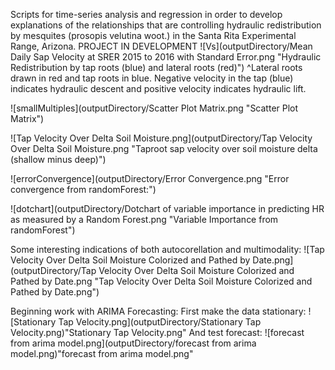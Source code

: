 Scripts for time-series analysis and regression in order to develop explanations of the relationships that are controlling hydraulic redistribution by mesquites (prosopis velutina woot.) in the Santa Rita Experimental Range, Arizona.
PROJECT IN DEVELOPMENT
![Vs](outputDirectory/Mean Daily Sap Velocity at SRER 2015 to 2016 with Standard Error.png "Hydraulic Redistribution by tap roots (blue) and lateral roots (red)")
^Lateral roots drawn in red and tap roots in blue.  Negative velocity in the tap (blue) indicates hydraulic descent and positive velocity indicates hydraulic lift.

![smallMultiples](outputDirectory/Scatter Plot Matrix.png "Scatter Plot Matrix")

![Tap Velocity Over Delta Soil Moisture.png](outputDirectory/Tap Velocity Over Delta Soil Moisture.png "Taproot sap velocity over soil moisture delta (shallow minus deep)")

![errorConvergence](outputDirectory/Error Convergence.png "Error convergence from randomForest:")

![dotchart](outputDirectory/Dotchart of variable importance in predicting HR as measured by a Random Forest.png "Variable Importance from randomForest")

Some interesting indications of both autocorellation and multimodality:
![Tap Velocity Over Delta Soil Moisture Colorized and Pathed by Date.png](outputDirectory/Tap Velocity Over Delta Soil Moisture Colorized and Pathed by Date.png "Tap Velocity Over Delta Soil Moisture Colorized and Pathed by Date.png")

Beginning work with ARIMA Forecasting:
First make the data stationary:
![Stationary Tap Velocity.png](outputDirectory/Stationary Tap Velocity.png)"Stationary Tap Velocity.png"
And test forecast:
![forecast from arima model.png](outputDirectory/forecast from arima model.png)"forecast from arima model.png"
